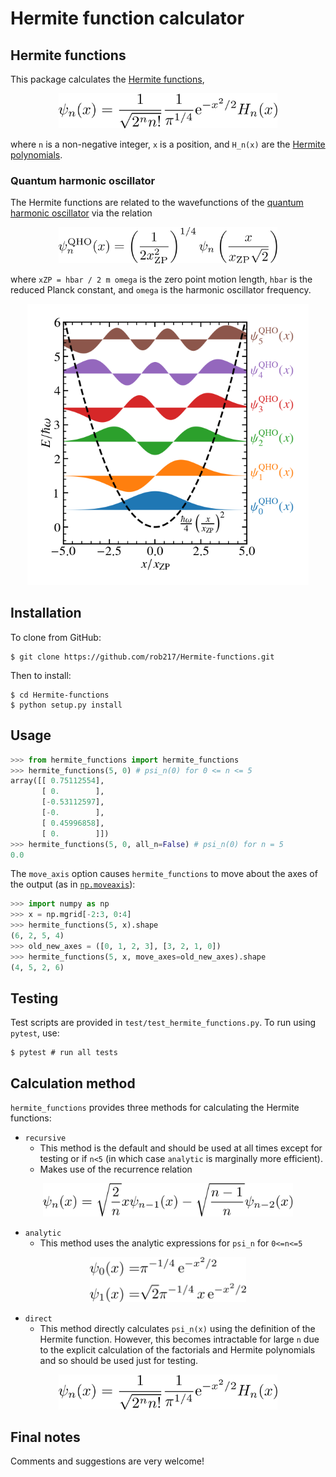# Hermite function calculator

## Hermite functions
This package calculates the [Hermite functions](https://en.wikipedia.org/wiki/Hermite_polynomials#Hermite_functions),

<p align="center">
       <img src="https://github.com/Rob217/Hermite-functions/blob/master/equations/Hermite_functions.png" width="350" />
</p>
<!---
\psi_n(x) = \frac{1}{\sqrt{2^n n!}} \frac{1}{\pi^{1/4}} \text{e}^{-x^2/2} H_n(x)
-->

where `n` is a non-negative integer, `x` is a position, and `H_n(x)` are the [Hermite polynomials](https://en.wikipedia.org/wiki/Hermite_polynomials).

### Quantum harmonic oscillator
The Hermite functions are related to the wavefunctions of the [quantum harmonic oscillator](https://en.wikipedia.org/wiki/Quantum_harmonic_oscillator) via the relation

<p align="center">
       <img src="https://github.com/Rob217/Hermite-functions/blob/master/equations/QHO_wavefunctions.png" width="350" />
</p>
<!---
\psi_n^{\mathrm{QHO}}(x) = \left(\frac{1}{2 x_{\mathrm{ZP}}^2}\right)^{1/4}  \psi_n\left(\frac{x}{x_{\mathrm{ZP}} \sqrt{2}}\right)
-->

where `xZP = hbar / 2 m omega` is the zero point motion length, `hbar` is the reduced Planck constant, and `omega` is the harmonic oscillator frequency.

<p align="center">
       <img src="https://github.com/Rob217/Hermite-functions/blob/master/examples/QHO_states.png" width="450" />
</p>

## Installation

To clone from GitHub:
```Shell
$ git clone https://github.com/rob217/Hermite-functions.git
```
Then to install:
```Shell
$ cd Hermite-functions
$ python setup.py install
```


## Usage

```python
>>> from hermite_functions import hermite_functions
>>> hermite_functions(5, 0) # psi_n(0) for 0 <= n <= 5
array([[ 0.75112554],
       [ 0.        ],
       [-0.53112597],
       [-0.        ],
       [ 0.45996858],
       [ 0.        ]])
>>> hermite_functions(5, 0, all_n=False) # psi_n(0) for n = 5
0.0
```

The `move_axis` option causes `hermite_functions` to move about the axes of the output (as in [`np.moveaxis`](https://numpy.org/doc/stable/reference/generated/numpy.moveaxis.html)):
```python
>>> import numpy as np
>>> x = np.mgrid[-2:3, 0:4]
>>> hermite_functions(5, x).shape
(6, 2, 5, 4)
>>> old_new_axes = ([0, 1, 2, 3], [3, 2, 1, 0])
>>> hermite_functions(5, x, move_axes=old_new_axes).shape
(4, 5, 2, 6)
```


## Testing

Test scripts are provided in `test/test_hermite_functions.py`. To run using `pytest`, use:
```Shell
$ pytest # run all tests
```

## Calculation method

`hermite_functions` provides three methods for calculating the Hermite functions:
- `recursive`
    - This method is the default and should be used at all times except for testing or if `n<5` (in which case `analytic` is marginally more efficient).
    - Makes use of the recurrence relation

<p align="center">
       <img src="https://github.com/Rob217/Hermite-functions/blob/master/equations/recurrence_relation.png" width="400" />
</p>
<!---
\psi_n(x) = \sqrt{\frac{2}{n}} x \psi_{n-1}(x) - \sqrt{\frac{n-1}{n}} \psi_{n-2}(x)
-->

- `analytic`
    - This method uses the analytic expressions for `psi_n` for `0<=n<=5`

<p align="center">
       <img src="https://github.com/Rob217/Hermite-functions/blob/master/equations/first_hermite_functions.png" width="250" />
</p>
<!---
\psi_0(x) = & \pi^{-1/4} \,\mathrm{e}^{-x^2/2}
\\
\psi_1(x) = & \sqrt{2} \pi^{-1/4} \,x\, \mathrm{e}^{-x^2/2}
-->

- `direct`
    - This method directly calculates `psi_n(x)` using the definition of the Hermite function. However, this becomes intractable for large `n` due to the explicit calculation of the factorials and Hermite polynomials and so should be used just for testing.

<p align="center">
       <img src="https://github.com/Rob217/Hermite-functions/blob/master/equations/Hermite_functions.png" width="350" />
</p>
<!---
\psi_n(x) = \frac{1}{\sqrt{2^n n!}} \frac{1}{\pi^{1/4}} \text{e}^{-x^2/2} H_n(x)
-->


## Final notes

Comments and suggestions are very welcome!

